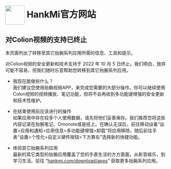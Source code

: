 
# [<img src="https://www.hankmi.com/favicon.ico" width="60" height="60" align="center" />](https://www.hankmi.com) HankMi官方网站

## 对Colion视频的支持已终止
本页面列出了转移至其它抬腕系列应用所需的信息、工具和提示。  
  
对Colion视频的安全更新和技术支持于 2022 年 10 月 5 日终止。我们明白，放弃可能不容易，但我们随时乐意帮助您转移到其它抬腕系列应用。  
  
* 我现在能做些什么？  
我们建议您使用抬腕视频APP，来完成您需要的大部分操作。你可以继续使用Colon视频的视频播放、笔记功能，但将不会再收到多功能键增强的安全更新和技术性维护。

* 在结束使用前应该进行的操作  
如果应用中存在较多个人使用数据，请先将他们妥善保存。我们推荐您将这些内容记录在抬腕笔记、Omonote或是纸上。在确认无误后，前往移动设备“设置>应用和通知>应用信息>多功能键增强>卸载”将应用移除。随后前往手表“设置>个性化>自定义硬件按钮>下方靠右”选择新的快捷功能。

* 体验其它抬腕系列应用  
最新的其它类型的抬腕应用覆盖了您的手表生活的方方面面，从影音娱乐，到学习生活。前往 “[hankmi.com/download/apps](https://www.hankmi.com/download/apps)” 获取更多抬腕系列应用。
